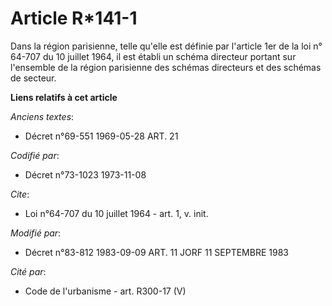 # Article R*141-1

Dans la région parisienne, telle qu'elle est définie par l'article 1er de la loi n° 64-707 du 10 juillet 1964, il est établi
un schéma directeur portant sur l'ensemble de la région parisienne des schémas directeurs et des schémas de secteur.

**Liens relatifs à cet article**

_Anciens textes_:

  - Décret n°69-551 1969-05-28 ART. 21

_Codifié par_:

  - Décret n°73-1023 1973-11-08

_Cite_:

  - Loi n°64-707 du 10 juillet 1964 - art. 1, v. init.

_Modifié par_:

  - Décret n°83-812 1983-09-09 ART. 11 JORF 11 SEPTEMBRE 1983

_Cité par_:

  - Code de l'urbanisme - art. R300-17 (V)
